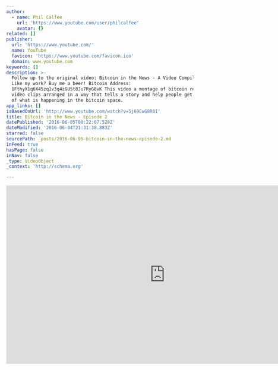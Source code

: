 ```yaml
---
author:
  - name: Phil Calfee
    url: 'https://www.youtube.com/user/philcalfee'
    avatar: {}
related: []
publisher:
  url: 'https://www.youtube.com/'
  name: YouTube
  favicon: 'https://www.youtube.com/favicon.ico'
  domain: www.youtube.com
keywords: []
description: >-
  Follow up to the original video: Bitcoin in the News - A Video Compilation.
  Like my work? Buy me a beer! Bitcoin Address:
  1FthyX1q6X45zq1v3q4zGU5t8Ju7RyG8vK This video a montage of bitcoin related
  video clips arranged in a way that tells a story and help people get a sense
  of what is happening in the bitcoin space.
app_links: []
isBasedOnUrl: 'http://www.youtube.com/watch?v=5j69EwG8R8I'
title: Bitcoin in the News - Episode 2
datePublished: '2016-06-05T00:22:07.528Z'
dateModified: '2016-06-04T21:31:38.883Z'
starred: false
sourcePath: _posts/2016-06-05-bitcoin-in-the-news-episode-2.md
inFeed: true
hasPage: false
inNav: false
_type: VideoObject
_context: 'http://schema.org'

---
```

<iframe src="http://cdn.embedly.com/widgets/media.html?src=https%3A%2F%2Fwww.youtube.com%2Fembed%2F5j69EwG8R8I%3Ffeature%3Doembed&amp;url=http%3A%2F%2Fwww.youtube.com%2Fwatch%3Fv%3D5j69EwG8R8I&amp;image=https%3A%2F%2Fi.ytimg.com%2Fvi%2F5j69EwG8R8I%2Fhqdefault.jpg&amp;key=b7d04c9b404c499eba89ee7072e1c4f7&amp;type=text%2Fhtml&amp;schema=youtube" width="854" height="480" scrolling="no" frameborder="0" allowfullscreen="" style=""></iframe>